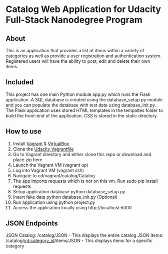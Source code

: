 # Catalog Web Application for Udacity Full-Stack Nanodegree Program

## About
This is an application that provides a list of items within a variety of categories as well as provide a user registration and authentication system. Registered users will have the ability to post, edit and delete their own items.

## Included
This project has one main Python module app.py which runs the Flask application. A SQL database is created using the database_setup.py module and you can populate the database with test data using database_init.py. The Flask application uses stored HTML templates in the tempaltes folder to build the front-end of the application. CSS is stored in the static directory.

## How to use
1. Install [Vagrant](https://www.vagrantup.com/) & [VirtualBox](https://www.virtualbox.org/wiki/Downloads)
1. Clone the [Udacity Vagrantfile](https://github.com/udacity/fullstack-nanodegree-vm)
1. Go to Vagrant directory and either clone this repo or download and place zip    here
1. Launch the Vagrant VM (vagrant up)
1. Log into Vagrant VM (vagrant ssh)
1. Navigate to cd/vagrant/catalog/Catalog
1. The app imports requests which is not on this vm. Run sudo pip install requests
1. Setup application database python database_setup.py
1. Insert fake data python database_init.py (Optional)
1. Run application using python project.py
1. Access the application locally using http://localhost:5000

## JSON Endpoints
JSON Catalog: /catalog/JSON  - This displays the entire catalog
JSON Items: /catalog/<int:category_id>/items/JSON - This displays items for a specific category
